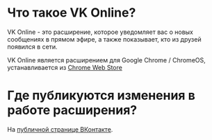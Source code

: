 # Что такое VK Online?

VK Online - это расширение, которое уведомляет вас о новых сообщениях в прямом эфире, а также показывает, кто из друзей появился в сети.

VK Online является расширением для Google Chrome / ChromeOS, устанавливается из [Chrome Web Store](http://goo.gl/D2Aei)

# Где публикуются изменения в работе расширения?

На [публичной странице ВКонтакте](http://vkontakte.ru/chromevk).

